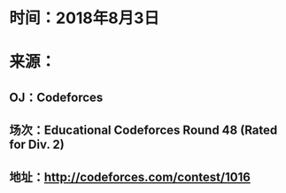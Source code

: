# 时间：2018年8月3日
# 来源：
## OJ：Codeforces
## 场次：Educational Codeforces Round 48 (Rated for Div. 2)
## 地址：http://codeforces.com/contest/1016